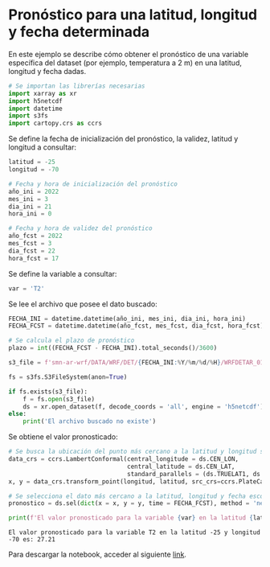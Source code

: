 # Pronóstico para una latitud, longitud y fecha determinada

En este ejemplo se describe cómo obtener el pronóstico de una variable específica del dataset (por ejemplo, temperatura a 2 m) en una latitud, longitud y fecha dadas. 

```python
# Se importan las librerías necesarias
import xarray as xr
import h5netcdf
import datetime
import s3fs
import cartopy.crs as ccrs
```

Se define la fecha de inicialización del pronóstico, la validez, latitud y longitud a consultar:

```python
latitud = -25
longitud = -70

# Fecha y hora de inicialización del pronóstico
año_ini = 2022
mes_ini = 3
dia_ini = 21
hora_ini = 0

# Fecha y hora de validez del pronóstico
año_fcst = 2022
mes_fcst = 3
dia_fcst = 22
hora_fcst = 17   
```

Se define la variable a consultar:

```python
var = 'T2'
```

Se lee el archivo que posee el dato buscado:

```python
FECHA_INI = datetime.datetime(año_ini, mes_ini, dia_ini, hora_ini)
FECHA_FCST = datetime.datetime(año_fcst, mes_fcst, dia_fcst, hora_fcst)

# Se calcula el plazo de pronóstico
plazo = int((FECHA_FCST - FECHA_INI).total_seconds()/3600)

s3_file = f'smn-ar-wrf/DATA/WRF/DET/{FECHA_INI:%Y/%m/%d/%H}/WRFDETAR_01H_{FECHA_INI:%Y%m%d_%H}_{plazo:03d}.nc'

fs = s3fs.S3FileSystem(anon=True)

if fs.exists(s3_file):
    f = fs.open(s3_file)
    ds = xr.open_dataset(f, decode_coords = 'all', engine = 'h5netcdf')
else:
    print('El archivo buscado no existe')

```

Se obtiene el valor pronosticado:

```python
# Se busca la ubicación del punto más cercano a la latitud y longitud solicitada
data_crs = ccrs.LambertConformal(central_longitude = ds.CEN_LON, 
                                 central_latitude = ds.CEN_LAT, 
                                 standard_parallels = (ds.TRUELAT1, ds.TRUELAT2))
x, y = data_crs.transform_point(longitud, latitud, src_crs=ccrs.PlateCarree())

# Se selecciona el dato más cercano a la latitud, longitud y fecha escogida
pronostico = ds.sel(dict(x = x, y = y, time = FECHA_FCST), method = 'nearest')[var]

print(f'El valor pronosticado para la variable {var} en la latitud {latitud} y longitud {longitud} es: {pronostico.values:0.2f}')
```

    El valor pronosticado para la variable T2 en la latitud -25 y longitud -70 es: 27.21


Para descargar la notebook, acceder al siguiente <a href="../notebooks/Prono_lat_lon_fecha.ipynb">link</a>.
